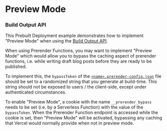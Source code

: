 # Preview Mode

### Build Output API

This Prebuilt Deployment example demonstrates how to implement "Preview Mode" when using the [Build Output API](https://vercel.com/docs/build-output-api/v3#features/preview-mode).

When using Prerender Functions, you may want to implement "Preview Mode" which would allow you to bypass the caching
aspect of prerender functions, i.e. while writing draft blog posts before they are ready to be published.

To implement this, the `bypassToken` of the [`<name>.prerender-config.json`](./.vercel/output/config/index.prerender-config.json) file should be set to a randomized string that you generate at build-time. This string should not be exposed to users / the client-side, except under authenticated circumstances.

To enable "Preview Mode", a cookie with the name `__prerender_bypass` needs to be set (i.e. by a Serverless Function) with the value of the `bypassToken`. When the Prerender Function endpoint is accessed while the cookie is set, then "Preview Mode" will be activated, bypassing any caching that Vercel would normally provide when not in preview mode.
